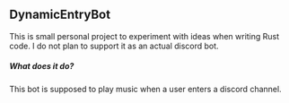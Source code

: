 
## DynamicEntryBot

This is small personal project to experiment with ideas when writing Rust code.
I do not plan to support it as an actual discord bot.

##### What does it do?

This bot is supposed to play music when a user enters a discord channel.

